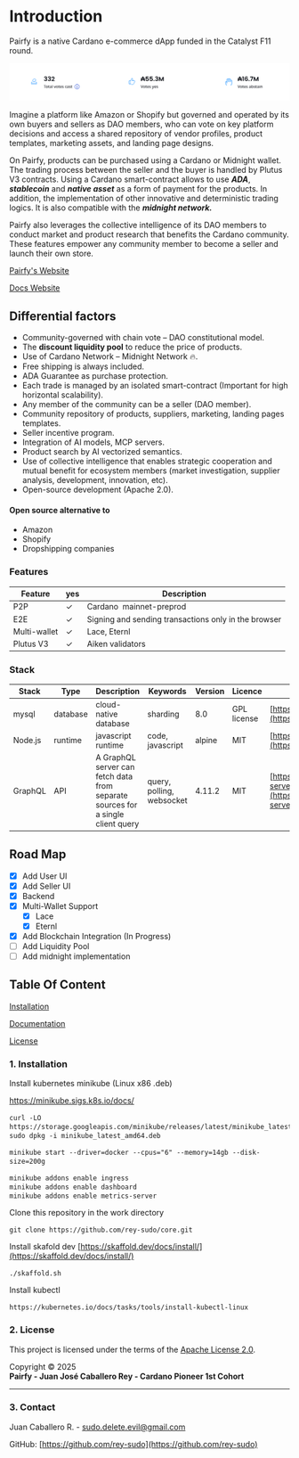 # Introduction

Pairfy is a native Cardano e-commerce dApp funded in the Catalyst F11 round.

![Catalyst](z/docs/assets/f11.png)

Imagine a platform like Amazon or Shopify but governed and operated by its own buyers and sellers as DAO members,
who can vote on key platform decisions and access a shared repository of vendor profiles, product templates, marketing assets, and landing page designs.

On Pairfy, products can be purchased using a Cardano or Midnight wallet. The trading process between the seller and the buyer is handled by Plutus V3 contracts.
Using a Cardano smart-contract allows to use **_ADA_**, **_stablecoin_** and **_native asset_** as a form of payment for the products.
In addition, the implementation of other innovative and deterministic trading logics. It is also compatible with the **_midnight network._**

Pairfy also leverages the collective intelligence of its DAO members to conduct market and product research that benefits the Cardano community.
These features empower any community member to become a seller and launch their own store.

[Pairfy's Website](https://pairfy.io)

[Docs Website](https://docs.pairfy.io)

## Differential factors

- Community-governed with chain vote – DAO constitutional model.
- The **discount liquidity pool** to reduce the price of products.
- Use of Cardano Network – Midnight Network 🔥.
- Free shipping is always included.
- ADA Guarantee as purchase protection.
- Each trade is managed by an isolated smart-contract (Important for high horizontal scalability).
- Any member of the community can be a seller (DAO member).
- Community repository of products, suppliers, marketing, landing pages templates.
- Seller incentive program.
- Integration of AI models, MCP servers.
- Product search by AI vectorized semantics.
- Use of collective intelligence that enables strategic cooperation and mutual benefit for ecosystem members 
(market investigation, supplier analysis, development, innovation, etc).
- Open-source development (Apache 2.0).

#### Open source alternative to

- Amazon
- Shopify
- Dropshipping companies

### Features


| Feature      | yes | Description                                          |
| -------------- | ----- | ------------------------------------------------------ |
| P2P          | ✓  | Cardano  mainnet-preprod        |
| E2E          | ✓  | Signing and sending transactions only in the browser |
| Multi-wallet | ✓  | Lace, Eternl                            |
| Plutus V3       | ✓  | Aiken validators                           |

### Stack


| Stack    | Type      | Description                  | Keywords                     | Version | Licence            | Repository                                                         |
| ---------- | ----------- | ------------------------------ | ------------------------------ | --------- | -------------------- | -------------------------------------------------------------------- |
| mysql    | database  | cloud-native database        | sharding                     | 8.0     | GPL license        | [https://www.mysql.com/downloads](https://www.mysql.com/downloads) |
| Node.js  | runtime   | javascript runtime           | code, javascript             | alpine  | MIT                | [https://github.com/nodejs/node](https://github.com/nodejs/node)   |
| GraphQL  | API       | A GraphQL server can fetch data from separate sources for a single client query | query, polling, websocket | 4.11.2 | MIT | [https://github.com/apollographql/apollo-server](https://github.com/apollographql/apollo-server)

## Road Map

- [X] Add User UI
- [X] Add Seller UI
- [X] Backend
- [X] Multi-Wallet Support
  - [X] Lace
  - [X] Eternl
- [X] Add Blockchain Integration (In Progress)
- [ ] Add Liquidity Pool
- [ ] Add midnight implementation

## Table Of Content

[Installation](#installation)

[Documentation](#documentation)

[License](#license)

### 1\. Installation

Install kubernetes minikube (Linux x86 .deb)

https://minikube.sigs.k8s.io/docs/

```
curl -LO https://storage.googleapis.com/minikube/releases/latest/minikube_latest_amd64.deb
sudo dpkg -i minikube_latest_amd64.deb
```

```
minikube start --driver=docker --cpus="6" --memory=14gb --disk-size=200g 
```

```
minikube addons enable ingress
minikube addons enable dashboard
minikube addons enable metrics-server
```

Clone this repository in the work directory

```
git clone https://github.com/rey-sudo/core.git
```

Install skafold dev
[https://skaffold.dev/docs/install/](https://skaffold.dev/docs/install/)

```
./skaffold.sh
```

Install kubectl

```
https://kubernetes.io/docs/tasks/tools/install-kubectl-linux
```

### 2\. License

This project is licensed under the terms of the [Apache License 2.0](./LICENSE).

Copyright © 2025  
**Pairfy - Juan José Caballero Rey - Cardano Pioneer 1st Cohort**

---

### 3\. Contact

Juan Caballero R. - sudo.delete.evil@gmail.com

GitHub: [https://github.com/rey-sudo](https://github.com/rey-sudo)
